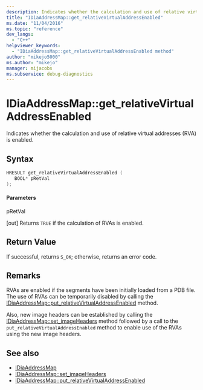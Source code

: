 ```yaml
---
description: Indicates whether the calculation and use of relative virtual addresses (RVA) is enabled.
title: "IDiaAddressMap::get_relativeVirtualAddressEnabled"
ms.date: "11/04/2016"
ms.topic: "reference"
dev_langs:
  - "C++"
helpviewer_keywords:
  - "IDiaAddressMap::get_relativeVirtualAddressEnabled method"
author: "mikejo5000"
ms.author: "mikejo"
manager: mijacobs
ms.subservice: debug-diagnostics
---
```


# IDiaAddressMap::get_relativeVirtualAddressEnabled

Indicates whether the calculation and use of relative virtual addresses (RVA) is enabled.

## Syntax

```c++
HRESULT get_relativeVirtualAddressEnabled ( 
   BOOL* pRetVal
);
```

#### Parameters

pRetVal

[out] Returns `TRUE` if the calculation of RVAs is enabled.

## Return Value

If successful, returns `S_OK`; otherwise, returns an error code.

## Remarks

RVAs are enabled if the segments have been initially loaded from a PDB file. The use of RVAs can be temporarily disabled by calling the [IDiaAddressMap::put_relativeVirtualAddressEnabled](../../debugger/debug-interface-access/idiaaddressmap-put-relativevirtualaddressenabled.md) method.

Also, new image headers can be established by calling the [IDiaAddressMap::set_imageHeaders](../../debugger/debug-interface-access/idiaaddressmap-set-imageheaders.md) method followed by a call to the `put_relativeVirtualAddressEnabled` method to enable use of the RVAs using the new image headers.

## See also

- [IDiaAddressMap](../../debugger/debug-interface-access/idiaaddressmap.md)
- [IDiaAddressMap::set_imageHeaders](../../debugger/debug-interface-access/idiaaddressmap-set-imageheaders.md)
- [IDiaAddressMap::put_relativeVirtualAddressEnabled](../../debugger/debug-interface-access/idiaaddressmap-put-relativevirtualaddressenabled.md)
